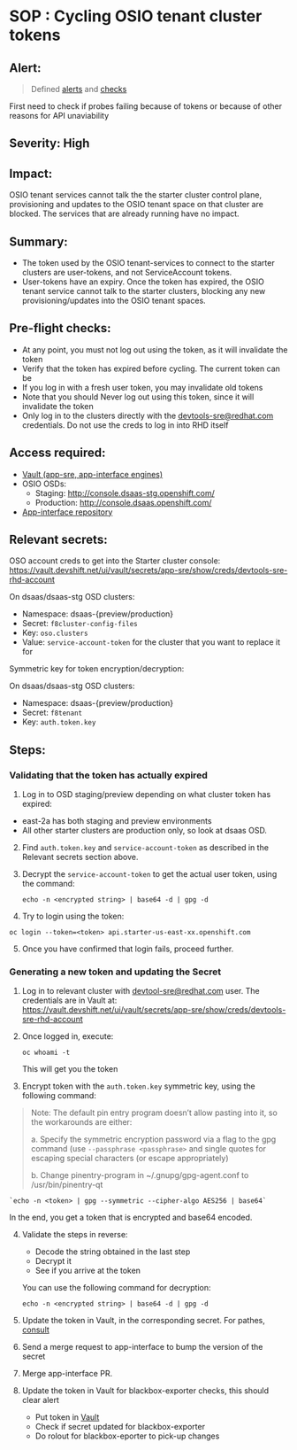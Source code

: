 # SOP : Cycling OSIO tenant cluster tokens

## Alert: 
> Defined [alerts](https://gitlab.cee.redhat.com/service/app-interface/blob/master/resources/observability/prometheusrules/blackbox-exporter.prometheusrules.yaml) and [checks](https://gitlab.cee.redhat.com/service/app-interface/blob/master/resources/observability/prometheus/v4/prometheus-app-sre-additional-scrapeconfig.secret.yaml)

First need to check if probes failing because of tokens or because of other reasons for API unaviability

## Severity: High

## Impact: 
OSIO tenant services cannot talk the the starter cluster control plane, provisioning and updates to the OSIO tenant space on that cluster are blocked. The services that are already running have no impact. 

## Summary: 
- The token used by the OSIO tenant-services to connect to the starter clusters are user-tokens, and not ServiceAccount tokens. 
- User-tokens have an expiry. Once the token has expired, the OSIO tenant service cannot talk to the starter clusters, blocking any new provisioning/updates into the OSIO tenant spaces.

## Pre-flight checks:
- At any point, you must not log out using the token, as it will invalidate the token
- Verify that the token has expired before cycling. The current token can be 
- If you log in with a fresh user token, you may invalidate old tokens
- Note that you should Never log out using this token, since it will invalidate the token
- Only log in to the clusters directly with the devtools-sre@redhat.com credentials. Do not use the creds to log in into RHD itself

## Access required:
- [Vault (app-sre, app-interface engines)](https://vault.devshift.net)
- OSIO OSDs:
    - Staging: http://console.dsaas-stg.openshift.com/
    - Production: http://console.dsaas.openshift.com/
- [App-interface repository](https://gitlab.cee.redhat.com/service/app-interface)


## Relevant secrets:

OSO account creds to get into the Starter cluster console: https://vault.devshift.net/ui/vault/secrets/app-sre/show/creds/devtools-sre-rhd-account

On dsaas/dsaas-stg OSD clusters:
- Namespace: dsaas-{preview/production}
- Secret: `f8cluster-config-files`
- Key: `oso.clusters`
- Value: `service-account-token` for the cluster that you want to replace it for

Symmetric key for token encryption/decryption: 

On dsaas/dsaas-stg OSD clusters:
- Namespace: dsaas-{preview/production}
- Secret: `f8tenant`
- Key: `auth.token.key`

## Steps: 

### Validating that the token has actually expired

1. Log in to OSD staging/preview depending on what cluster token has expired: 
- east-2a has both staging and preview environments
- All other starter clusters are production only, so look at dsaas OSD.

2. Find `auth.token.key` and `service-account-token` as described in the Relevant secrets section above.

3. Decrypt the `service-account-token` to get the actual user token, using the command: 

    `echo -n <encrypted string> | base64 -d | gpg -d`

4. Try to login using the token: 

`oc login --token=<token> api.starter-us-east-xx.openshift.com`

5. Once you have confirmed that login fails, proceed further. 

### Generating a new token and updating the Secret

1. Log in to relevant cluster with devtool-sre@redhat.com user. The credentials are in Vault at: https://vault.devshift.net/ui/vault/secrets/app-sre/show/creds/devtools-sre-rhd-account

2. Once logged in, execute: 

    `oc whoami -t`

    This will get you the token

3. Encrypt token with the `auth.token.key` symmetric key, using the following command: 

> Note: The default pin entry program doesn’t allow pasting into it, so the workarounds are either: 
>
> a. Specify the symmetric encryption password via a flag to the gpg command (use `--passphrase <passphrase>` and single quotes for escaping special characters (or escape appropriately)
>
> b. Change pinentry-program in ~/.gnupg/gpg-agent.conf to /usr/bin/pinentry-qt 


	`echo -n <token> | gpg --symmetric --cipher-algo AES256 | base64`

In the end, you get a token that is encrypted and base64 encoded. 


4. Validate the steps in reverse: 
    - Decode the string obtained in the last step
    - Decrypt it 
    - See if you arrive at the token
    
    You can use the following command for decryption: 

    `echo -n <encrypted string> | base64 -d | gpg -d`

5. Update the token in Vault, in the corresponding secret. For pathes, [consult](#relevant-secrets)

6. Send a merge request to app-interface to bump the version of the secret 

7. Merge app-interface PR.

8. Update the token in Vault for blackbox-exporter checks, this should clear alert
    - Put token in [Vault](https://vault.devshift.net/ui/vault/secrets/app-interface/show/app-sre/app-sre-observability-production/blackbox-exporter/osio-devtools-bot)
    - Check if secret updated for blackbox-exporter
    - Do rolout for blackbox-eporter to pick-up changes
